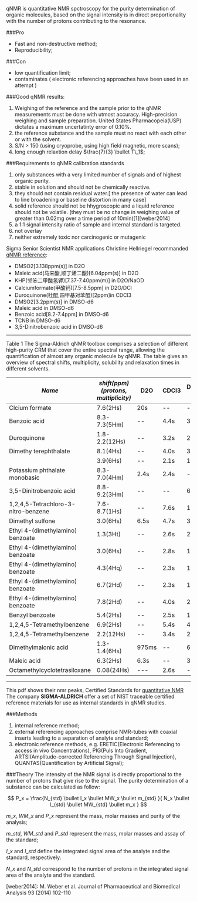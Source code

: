 qNMR is quantitative NMR spctroscopy for the purity determination of organic molecules, based on the signal intensity is in direct proportionality with the number of protons contributing to the resonance.

###Pro
* Fast and non-destructive method;
* Reproducibility;

###Con
* low quantification limit;
* contaminates ( electronic referencing approaches have been used in an attempt )

###Good qNMR results: 
1. Weighing of the reference and the sample prior to the qNMR measurements must be done with utmost accuracy. 
  High-precision weighing and sample preparation. 
  United States Pharmacopeia(USP) dictates a maximum uncertatinty error of 0.10%.
2. the reference substance and the sample must no react with each other or with the solvent.
3. S/N > 150 (using cryoprobe, using high field magnetic, more scans);
4. long enough relaxtion delay $\frac{7}{3} \bullet T\_1$;

###Requirements to qNMR calibration standards

1. only substances with a very limited number of signals and of highest organic purity.
2. stable in solution and should not be chemically reactive.
3. they should not contain residual water.[ the presence of water can lead to line broadening or baseline distortion in many case]
4. solid reference should not be hhygroscopic and a liquid reference should not be volatile. (they must be no change in weighing value of greater than 0.02mg over a time period of 10min)[1][weber2014]
5. a 1:1 signal intensity ratio of sample and internal standard is targeted.
6. not overlay
7. neither extremely toxic nor carcinogenic or mutagenic

Sigma Senior Scientist NMR applications Christine Hellriegel recommanded [qNMR reference](http://www.sigmaaldrich.com/content/dam/sigma-aldrich/docs/Fluka/General_Information/1/analytix_qnmr.pdf):

* DMSO2[3.138ppm(s)] in D2O
* Maleic acid(马来酸,顺丁烯二酸)[6.04ppm(s)] in D2O
* KHP(邻笨二甲酸氢钾)[7.37-7.40ppm(m)] in D2O/NaOD
* Calciumformate(甲酸钙)[7.5-8.5ppm] in D2O/DCl
* Duroquinone(杜醌,四甲基对苯醌)[2ppm]in CDCl3
* DMSO2[3.2ppm(s)] in DMSO-d6
* Maleic acid in DMSO-d6
* Benzoic acid[8.2-7.4ppm] in DMSO-d6
* TCNB in DMSO-d6
* 3,5-Dinitrobenzoic acid in DMSO-d6

---

Table 1 The Sigma-Aldrich qNMR toolbox comprises a selection of different high-purity CRM that cover the entire spectral range, allowing the quantification of almost any organic molecule by qNMR. The table gives an overview of spectral shifts, multiplicity, solubility and relaxation times in different solvents.

 *Name*            | *shift(ppm)(protons, multiplicity)* | D2O  | CDCl3  |  DMSO-d6  | CD3OD  | CD3CN 
-------------------|-------------------------------------|------|--------|-----------|--------|-------
Clcium formate     | 7.6(2Hs)                            | 20s  |  --    |   --      |  --    | --
Benzoic acid       | 8.3-7.3(5Hm)                        | --   |  4.4s  | 3.2s      | 3.3s   | 5.8s
Duroquinone        | 1.8-2.2(12Hs)                       |  --  | 3.2s   | 2.7s      | 4.2s   | 4.6s
Dimethy terephthalate| 8.1(4Hs)                          |  --  | 4.0s   | 3.1s      | 4.7s   | 5.7s
                   |   3.9(6Hs)                          |  --  | 2.1s   | 1.4s      | 2.7s   | 3.1s
Potassium phthalate monobasic | 8.3-7.0(4Hm)             | 2.4s | 2.4s   | --        | 3.4s   | --
3,5-Dinitrobenzoic acid       | 8.8-9.2(3Hm)             |  --  | --     | 6.7s      | 6.3s   | 8.0s 
1,2,4,5-Tetrachloro-3-nitro-benzene | 7.6-8.7(1Hs)       | --   | 7.6s   | 11.9s     | 8.9s   | 10.0s
Dimethyl sulfone   | 3.0(6Hs)                            | 6.5s | 4.7s   | 3.8s      | 2.9s   | 5.9s 
Ethyl 4-(dimethylamino) benzoate | 1.3(3Ht)              | --   | 2.6s   | 2.1s      | 2.9s   | 3.6s
Ethyl 4-(dimethylamino) benzoate | 3.0(6Hs)              | --   | 2.8s   | 1.5s      | 2.8s   | 3.4s
Ethyl 4-(dimethylamino) benzoate | 4.3(4Hq)              | --   | 2.3s   | 1.8s      | 3.1s   | 4.0s
Ethyl 4-(dimethylamino) benzoate | 6.7(2Hd)              | --   | 2.3s   | 1.4s      | 2.6s   | 3.4s
Ethyl 4-(dimethylamino) benzoate | 7.8(2Hd)              | --   | 4.0s   | 2.8s      | 4.1s   | 5.5s
Benzyl benzoate | 5.4(2Hs)                               | --   | 2.5s   | 1.4s      | 2.9s   | 3.5s
1,2,4,5-Tetramethylbenzene       | 6.9(2Hs)              | --   | 5.4s   | 4.8s      | 6.1s   | 7.1s
1,2,4,5-Tetramethylbenzene       | 2.2(12Hs)             | --   | 3.4s   | 2.6s      | 4.3s   | 4.5s
Dimethylmalonic acid             | 1.3-1.4(6Hs)          | 975ms| --     | 604ms     | 938ms  | --
Maleic acid     |   6.3(2Hs)                             | 6.3s | --     | 3.1s      | 4.2s   | 6.1s
Octamethylcyclotetrasiloxane     | 0.08(24Hs)            | ---  | 2.6s   | --        | 4.4s   | 3.5s

---

This pdf shows their nmr peaks, Certified Standards for [quantitative NMR](http://www.sigmaaldrich.com/china-mainland/zh/analytical-chromatography/analytical-standards/application-area-technique/organiccrm.html) The company **SIGMA-ALDRICH** offer a set of NIST traceable certified reference materials for use as internal standards in qNMR studies.

###Methods
1. internal reference method;
2. external referencing approaches comprise NMR-tubes with coaxial inserts leading to a separation of analyte and standard;
3. electronic reference methods, e.g. ERETIC(Electronic Referencing to access in vivo Concentrations), PIG(Puls Into Gradient, ARTSI(Amplitude-corrected Referencing Through Signal Injection), QUANTAS(Quantification by Artificial Signal);

###Theory
The intensity of the NMR signal is directly proportional to the number of protons that give rise to the signal. The purity determination of a substance can be calculated as follow:

$$ 
  P_x = \frac{N_{std} \bullet I_x \bullet MW_x \bullet m_{std} }{ N_x \bullet I_{std} \bullet MW_{std} \bullet m_x }
$$

$m\_x$, $WM\_x$ and $P\_x$ represent the mass, molar masses and purity of the analysis;

$m\_{std}$, $WM\_{std}$ and $P\_{std}$ represent the mass, molar masses and assay of the standard;

$I\_x$ and $I\_{std}$ define the integrated signal area of the analyte and the standard, respectively.

$N\_x$ and $N\_{std}$ correspond to the number of protons in the integrated signal area of the analyte and the standard.

[weber2014]: M. Weber et al. Journal of Pharmaceutical and Biomedical Analysis 93 (2014) 102-110